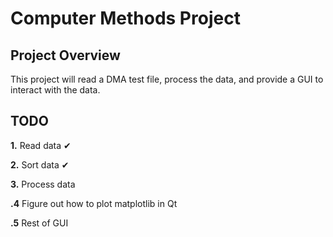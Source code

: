 # Computer Methods Project

## Project Overview
This project will read a DMA test file, process the data, and provide a GUI to
interact with the data.

## TODO
**1.** Read data ✔

**2.** Sort data ✔

**3.** Process data

**.4** Figure out how to plot matplotlib in Qt

**.5** Rest of GUI


